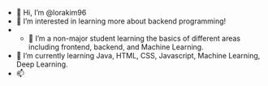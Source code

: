 - 👋 Hi, I’m @lorakim96
- 👀 I’m interested in learning more about backend programming!
- - 💞️ I’m a non-major student learning the basics of different areas including frontend, backend, and Machine Learning.
- 🌱 I’m currently learning Java, HTML, CSS, Javascript, Machine Learning, Deep Learning.
- 📫 

